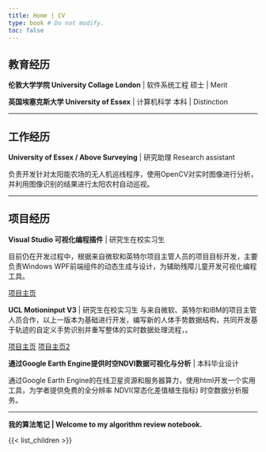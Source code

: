 ```yaml
---
title: Home | CV
type: book # Do not modify.
toc: false
---
```


## 教育经历

**伦敦大学学院 University Collage London** | 软件系统工程 硕士 | Merit

**英国埃塞克斯大学 University of Essex** | 计算机科学 本科 | Distinction

------

## 工作经历

**University of Essex / Above Surveying** | 研究助理 Research assistant

负责开发针对太阳能农场的无人机巡线程序，使用OpenCV对实时图像进行分析，并利用图像识别的结果进行太阳农村自动巡视。

------

## 项目经历

**Visual Studio 可视化编程插件** | 研究生在校实习生

目前仍在开发过程中，根据来自微软和英特尔项目主管人员的项目目标开发，主要负责Windows WPF前端组件的动态生成与设计，为辅助残障儿童开发可视化编程工具。

[项目主页](https://marketplace.visualstudio.com/items?itemName=VisualThreadingAccessibleDragandDropcoding.VisualThreading)

**UCL Motioninput V3** | 研究生在校实习生 
与来自微软、英特尔和IBM的项目主管人员合作，以上一版本为基础进行开发，编写新的人体手势数据结构，共同开发基于轨迹的自定义手势识别并重写整体的实时数据处理流程，。

[项目主页](http://www.touchlesscomputing.org/)  [项目主页2](https://www.intel.com/content/www/us/en/company-overview/wonderful/motion-input-technology.html)

**通过Google Earth Engine提供时空NDVI数据可视化与分析** | 本科毕业设计 

通过Google Earth Engine的在线卫星资源和服务器算力，使用html开发一个实用工具，为学者提供免费的全分辨率 NDVI(常态化差值植生指标) 时空数据分析服务。

------

**我的算法笔记 | Welcome to my algorithm review notebook.**

{{< list_children >}}